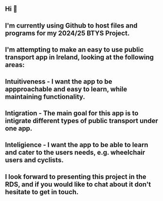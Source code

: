 ## Hi 👋
## I'm currently using Github to host files and programs for my 2024/25 BTYS Project.
## I'm attempting to make an easy to use public transport app in Ireland, looking at the following areas:
## Intuitiveness - I want the app to be appproachable and easy to learn, while maintaining functionality.
## Intigration - The main goal for this app is to intigrate different types of public transport under one app.
## Inteligience - I want the app to be able to learn and cater to the users needs, e.g. wheelchair users and cyclists.
##
## I look forward to presenting this project in the RDS, and if you would like to chat about it don't hesitate to get in touch.

<!--
**amazign/amazign** is a ✨ _special_ ✨ repository because its `README.md` (this file) appears on your GitHub profile.

Here are some ideas to get you started:

- 🔭 I’m currently working on ...
- 🌱 I’m currently learning ...
- 👯 I’m looking to collaborate on ...
- 🤔 I’m looking for help with ...
- 💬 Ask me about ...
- 📫 How to reach me: ...
- 😄 Pronouns: ...
- ⚡ Fun fact: ...
-->
